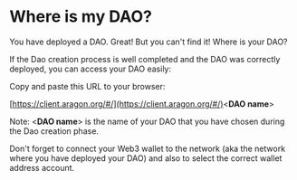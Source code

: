 # Where is my DAO?

You have deployed a DAO. Great! But you can't find it! Where is your DAO?

If the Dao creation process is well completed and the DAO was correctly deployed, you can access your DAO easily:

Copy and paste this URL to your browser:

[https://client.aragon.org/#/](https://client.aragon.org/#/)<**DAO name**>

Note: <**DAO name**> is the name of your DAO that you have chosen during the Dao creation phase.

Don't forget to connect your Web3 wallet to the network (aka the network where you have deployed your DAO) and also to select the correct wallet address account.
